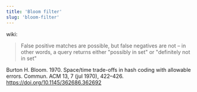 ```yaml
---
title: 'Bloom filter'
slug: 'bloom-filter'
---
```


wiki:
> False positive matches are possible, but false negatives are not – in other words, a query returns either "possibly in set" or "definitely not in set"

Burton H. Bloom. 1970. Space/time trade-offs in hash coding with allowable errors. Commun. ACM 13, 7 (jul 1970), 422–426. https://doi.org/10.1145/362686.362692 
